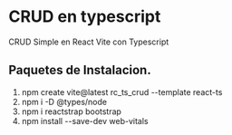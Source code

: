 # CRUD en typescript
CRUD Simple en React Vite con Typescript
## Paquetes de Instalacion.
1. npm create vite@latest rc_ts_crud --template react-ts
2. npm i -D @types/node
3. npm i reactstrap bootstrap
4. npm install --save-dev web-vitals